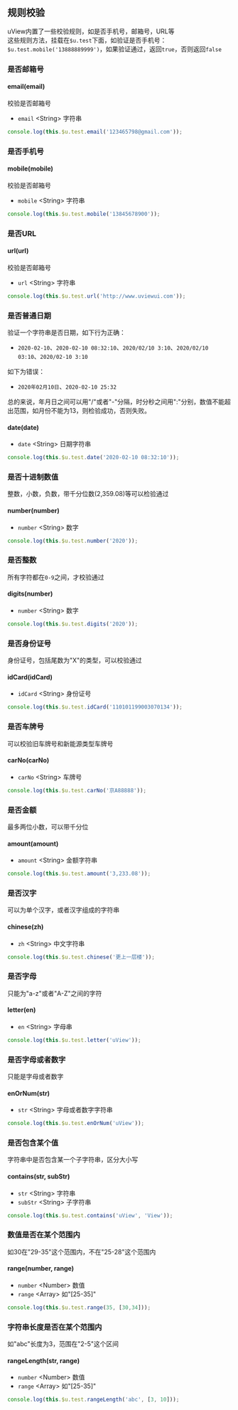 ## 规则校验

uView内置了一些校验规则，如是否手机号，邮箱号，URL等  
这些规则方法，挂载在`$u.test`下面，如验证是否手机号：`$u.test.mobile('13888889999')`，如果验证通过，返回`true`，否则返回`false`


### 是否邮箱号

#### email(email)

校验是否邮箱号

- `email` <String\> 字符串

```js
console.log(this.$u.test.email('123465798@gmail.com'));
```


### 是否手机号

#### mobile(mobile)

校验是否邮箱号

- `mobile` <String\> 字符串

```js
console.log(this.$u.test.mobile('13845678900'));
```


### 是否URL

#### url(url)

校验是否邮箱号

- `url` <String\> 字符串

```js
console.log(this.$u.test.url('http://www.uviewui.com'));
```


### 是否普通日期

验证一个字符串是否日期，如下行为正确：
- `2020-02-10`、`2020-02-10 08:32:10`、`2020/02/10 3:10`、`2020/02/10 03:10`、`2020/02-10 3:10`

如下为错误：
- `2020年02月10日`、`2020-02-10 25:32`

总的来说，年月日之间可以用"/"或者"-"分隔，时分秒之间用":"分别，数值不能超出范围，如月份不能为13，则检验成功，否则失败。

#### date(date)

- `date` <String\> 日期字符串

```js
console.log(this.$u.test.date('2020-02-10 08:32:10'));
```


### 是否十进制数值

整数，小数，负数，带千分位数(2,359.08)等可以检验通过

#### number(number)

- `number` <String\> 数字

```js
console.log(this.$u.test.number('2020'));
```


### 是否整数

所有字符都在`0-9`之间，才校验通过

#### digits(number)

- `number` <String\> 数字

```js
console.log(this.$u.test.digits('2020'));
```


### 是否身份证号

身份证号，包括尾数为"X"的类型，可以校验通过

#### idCard(idCard)

- `idCard` <String\> 身份证号

```js
console.log(this.$u.test.idCard('110101199003070134'));
```


### 是否车牌号

可以校验旧车牌号和新能源类型车牌号

#### carNo(carNo)

- `carNo` <String\> 车牌号

```js
console.log(this.$u.test.carNo('京A88888'));
```


### 是否金额

最多两位小数，可以带千分位

#### amount(amount)

- `amount` <String\> 金额字符串

```js
console.log(this.$u.test.amount('3,233.08'));
```


### 是否汉字

可以为单个汉字，或者汉字组成的字符串

#### chinese(zh)

- `zh` <String\> 中文字符串

```js
console.log(this.$u.test.chinese('更上一层楼'));
```


### 是否字母

只能为"a-z"或者"A-Z"之间的字符

#### letter(en)

- `en` <String\> 字母串

```js
console.log(this.$u.test.letter('uView'));
```

### 是否字母或者数字

只能是字母或者数字

#### enOrNum(str)

- `str` <String\> 字母或者数字字符串

```js
console.log(this.$u.test.enOrNum('uView'));
```


### 是否包含某个值

字符串中是否包含某一个子字符串，区分大小写

#### contains(str, subStr)

- `str` <String\> 字符串
- `subStr` <String\> 子字符串

```js
console.log(this.$u.test.contains('uView', 'View'));
```


### 数值是否在某个范围内

如30在"29-35"这个范围内，不在"25-28"这个范围内

#### range(number, range)

- `number` <Number\> 数值
- `range` <Array\> 如"[25-35]"

```js
console.log(this.$u.test.range(35, [30,34]));
```


### 字符串长度是否在某个范围内

如"abc"长度为3，范围在"2-5"这个区间

#### rangeLength(str, range)

- `number` <Number\> 数值
- `range` <Array\> 如"[25-35]"

```js
console.log(this.$u.test.rangeLength('abc', [3, 10]));
```